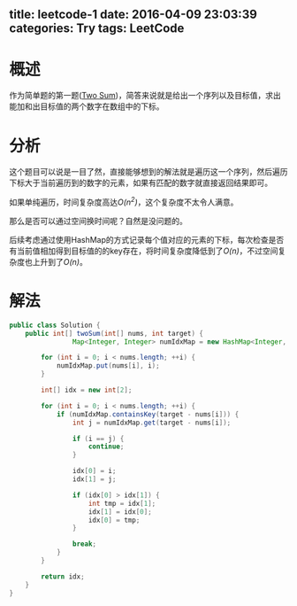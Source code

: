 title: leetcode-1
date: 2016-04-09 23:03:39
categories: Try
tags: LeetCode
---

# 概述

作为简单题的第一题([Two Sum][1])，简答来说就是给出一个序列以及目标值，求出能加和出目标值的两个数字在数组中的下标。

# 分析

这个题目可以说是一目了然，直接能够想到的解法就是遍历这一个序列，然后遍历下标大于当前遍历到的数字的元素，如果有匹配的数字就直接返回结果即可。

如果单纯遍历，时间复杂度高达*O(n<sup>2</sup>)*，这个复杂度不太令人满意。

那么是否可以通过空间换时间呢？自然是没问题的。

后续考虑通过使用HashMap的方式记录每个值对应的元素的下标，每次检查是否有当前值相加得到目标值的的key存在，将时间复杂度降低到了*O(n)*，不过空间复杂度也上升到了*O(n)*。

# 解法

```java
public class Solution {
    public int[] twoSum(int[] nums, int target) {
                Map<Integer, Integer> numIdxMap = new HashMap<Integer, Integer>();

        for (int i = 0; i < nums.length; ++i) {
            numIdxMap.put(nums[i], i);
        }

        int[] idx = new int[2];

        for (int i = 0; i < nums.length; ++i) {
            if (numIdxMap.containsKey(target - nums[i])) {
                int j = numIdxMap.get(target - nums[i]);

                if (i == j) {
                    continue;
                }

                idx[0] = i;
                idx[1] = j;

                if (idx[0] > idx[1]) {
                    int tmp = idx[1];
                    idx[1] = idx[0];
                    idx[0] = tmp;
                }

                break;
            }
        }

        return idx;
    }
}
```

[1]: https://leetcode.com/problems/two-sum/